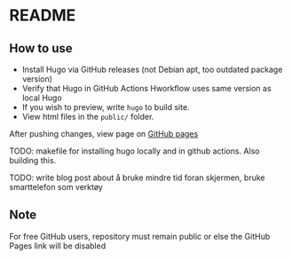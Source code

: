 # README

## How to use

- Install Hugo via GitHub releases (not Debian apt, too outdated package version)
- Verify that Hugo in GitHub Actions Hworkflow uses same version as local Hugo
- If you wish to preview, write `hugo` to build site.
- View html files in the `public/` folder.

After pushing changes, view page on [GitHub pages](https://espenol.github.io/espenblogg)

TODO: makefile for installing hugo locally and in github actions. Also building
this.

TODO: write blog post about å bruke mindre tid foran skjermen, bruke
smarttelefon som verktøy

## Note

For free GitHub users, repository must remain public or else the GitHub Pages
link will be disabled
